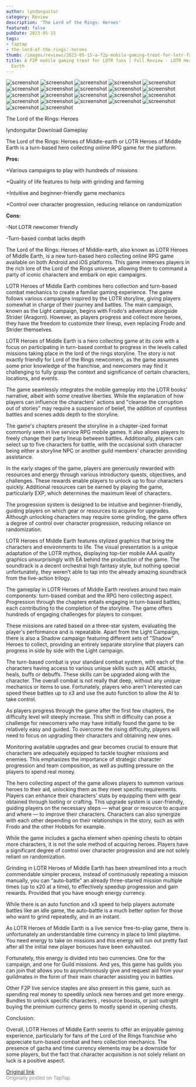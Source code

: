 ```yaml
---
author: lyndonguitar
category: Review
description: 'The Lord of the Rings: Heroes'
featured: false
pubDate: 2023-05-15
tags:
- taptap
- the-lord-of-the-rings:-heroes
thumb: /images/reviews/2023-05-15-a-f2p-mobile-gaming-treat-for-lotr-fans--full-review---lotr-heroes-of-middle-earth-0.avif
title: A F2P mobile gaming treat for LOTR fans | Full Review - LOTR Heroes of Middle
  Earth
---
```


<div class="gallery">
  <img src="/images/reviews/2023-05-15-a-f2p-mobile-gaming-treat-for-lotr-fans--full-review---lotr-heroes-of-middle-earth-0.avif" alt="screenshot" />
  <img src="/images/reviews/2023-05-15-a-f2p-mobile-gaming-treat-for-lotr-fans--full-review---lotr-heroes-of-middle-earth-1.avif" alt="screenshot" />
  <img src="/images/reviews/2023-05-15-a-f2p-mobile-gaming-treat-for-lotr-fans--full-review---lotr-heroes-of-middle-earth-2.avif" alt="screenshot" />
  <img src="/images/reviews/2023-05-15-a-f2p-mobile-gaming-treat-for-lotr-fans--full-review---lotr-heroes-of-middle-earth-3.avif" alt="screenshot" />
  <img src="/images/reviews/2023-05-15-a-f2p-mobile-gaming-treat-for-lotr-fans--full-review---lotr-heroes-of-middle-earth-4.avif" alt="screenshot" />
  <img src="/images/reviews/2023-05-15-a-f2p-mobile-gaming-treat-for-lotr-fans--full-review---lotr-heroes-of-middle-earth-5.avif" alt="screenshot" />
  <img src="/images/reviews/2023-05-15-a-f2p-mobile-gaming-treat-for-lotr-fans--full-review---lotr-heroes-of-middle-earth-6.avif" alt="screenshot" />
  <img src="/images/reviews/2023-05-15-a-f2p-mobile-gaming-treat-for-lotr-fans--full-review---lotr-heroes-of-middle-earth-7.avif" alt="screenshot" />
  <img src="/images/reviews/2023-05-15-a-f2p-mobile-gaming-treat-for-lotr-fans--full-review---lotr-heroes-of-middle-earth-8.avif" alt="screenshot" />
  <img src="/images/reviews/2023-05-15-a-f2p-mobile-gaming-treat-for-lotr-fans--full-review---lotr-heroes-of-middle-earth-9.avif" alt="screenshot" />
  <img src="/images/reviews/2023-05-15-a-f2p-mobile-gaming-treat-for-lotr-fans--full-review---lotr-heroes-of-middle-earth-10.avif" alt="screenshot" />
  <img src="/images/reviews/2023-05-15-a-f2p-mobile-gaming-treat-for-lotr-fans--full-review---lotr-heroes-of-middle-earth-11.avif" alt="screenshot" />
  <img src="/images/reviews/2023-05-15-a-f2p-mobile-gaming-treat-for-lotr-fans--full-review---lotr-heroes-of-middle-earth-12.avif" alt="screenshot" />
  <img src="/images/reviews/2023-05-15-a-f2p-mobile-gaming-treat-for-lotr-fans--full-review---lotr-heroes-of-middle-earth-13.avif" alt="screenshot" />
  <img src="/images/reviews/2023-05-15-a-f2p-mobile-gaming-treat-for-lotr-fans--full-review---lotr-heroes-of-middle-earth-14.avif" alt="screenshot" />
  <img src="/images/reviews/2023-05-15-a-f2p-mobile-gaming-treat-for-lotr-fans--full-review---lotr-heroes-of-middle-earth-15.avif" alt="screenshot" />
  <img src="/images/reviews/2023-05-15-a-f2p-mobile-gaming-treat-for-lotr-fans--full-review---lotr-heroes-of-middle-earth-16.avif" alt="screenshot" />
  <img src="/images/reviews/2023-05-15-a-f2p-mobile-gaming-treat-for-lotr-fans--full-review---lotr-heroes-of-middle-earth-17.avif" alt="screenshot" />
  <img src="/images/reviews/2023-05-15-a-f2p-mobile-gaming-treat-for-lotr-fans--full-review---lotr-heroes-of-middle-earth-18.avif" alt="screenshot" />
  <img src="/images/reviews/2023-05-15-a-f2p-mobile-gaming-treat-for-lotr-fans--full-review---lotr-heroes-of-middle-earth-19.avif" alt="screenshot" />
  <img src="/images/reviews/2023-05-15-a-f2p-mobile-gaming-treat-for-lotr-fans--full-review---lotr-heroes-of-middle-earth-20.avif" alt="screenshot" />
  <img src="/images/reviews/2023-05-15-a-f2p-mobile-gaming-treat-for-lotr-fans--full-review---lotr-heroes-of-middle-earth-21.avif" alt="screenshot" />
</div>

The Lord of the Rings: Heroes

lyndonguitar
Download
Gameplay

The Lord of the Rings: Heroes of Middle-earth or LOTR Heroes of Middle Earth is a turn-based hero collecting online RPG game for the platform.


**Pros:**


+Various campaigns to play with hundreds of missions

+Quality of life features to help with grinding and farming

+Intuitive and beginner-friendly game mechanics

+Control over character progression, reducing reliance on randomization


**Cons:**


-Not LOTR newcomer friendly

-Turn-based combat lacks depth

The Lord of the Rings: Heroes of Middle-earth, also known as LOTR Heroes of Middle Earth, is a new turn-based hero collecting online RPG game available on both Android and iOS platforms. This game immerses players in the rich lore of the Lord of the Rings universe, allowing them to command a party of iconic characters and embark on epic campaigns.

LOTR Heroes of Middle Earth combines hero collection and turn-based combat mechanics to create a familiar gaming experience. The game follows various campaigns inspired by the LOTR storyline, giving players somewhat in charge of their journey and battles. The main campaign, known as the Light campaign, begins with Frodo's adventure alongside Strider (Aragorn). However, as players progress and collect more heroes, they have the freedom to customize their lineup, even replacing Frodo and Strider themselves.

LOTR Heroes of Middle Earth is a hero collecting game at its core with a focus on participating in turn-based combat to progress in the levels called missions taking place in the lord of the rings storyline. The story is not exactly friendly for Lord of the Rings newcomers, as the game assumes some prior knowledge of the franchise, and newcomers may find it challenging to fully grasp the context and significance of certain characters, locations, and events.

The game seamlessly integrates the mobile gameplay into the LOTR books' narrative, albeit with some creative liberties. While the explanation of how players can influence the characters' actions and "cleanse the corruption out of stories" may require a suspension of belief, the addition of countless battles and scenes adds depth to the storyline.

The game's chapters present the storyline in a chapter-ized format commonly seen in live service RPG mobile games. It also allows players to freely change their party lineup between battles. Additionally, players can select up to five characters for battle, with the occasional sixth character being either a storyline NPC or another guild members’ character providing assistance.

In the early stages of the game, players are generously rewarded with resources and energy through various introductory quests, objectives, and challenges. These rewards enable players to unlock up to four characters quickly. Additional resources can be earned by playing the game, particularly EXP, which determines the maximum level of characters.

The progression system is designed to be intuitive and beginner-friendly, guiding players on which gear or resources to acquire for upgrades. Although unlocking characters may require some grinding, the game offers a degree of control over character progression, reducing reliance on randomization.

LOTR Heroes of Middle Earth features stylized graphics that bring the characters and environments to life. The visual presentation is a unique adaptation of the LOTR mythos, displaying top-tier mobile AAA quality graphics unsurprisingly with EA behind the production of the game. The soundtrack is a decent orchestral high fantasy style, but nothing special unfortunately, they weren’t able to tap into the already amazing soundtrack from the live-action trilogy.

The gameplay in LOTR Heroes of Middle Earth revolves around two main components: turn-based combat and the RPG hero collecting aspect. Progression through the chapters entails engaging in turn-based battles, each contributing to the completion of the storyline. The game offers hundreds of engaging challenges for players to conquer.

These missions are rated based on a three-star system, evaluating the player's performance and is repeatable. Apart from the Light Campaign, there is also a Shadow campaign featuring different sets of "Shadow" Heroes to collect, providing an entirely separate storyline that players can progress in side by side with the Light campaign.

The turn-based combat is your standard combat system, with each of the characters having access to various unique skills such as AOE attacks, heals, buffs or debuffs. These skills can be upgraded along with the character. The overall combat is not really that deep, without any unique mechanics or items to use. Fortunately, players who aren’t interested can speed these battles up to x3 and use the auto function to allow the AI to take control.

As players progress through the game after the first few chapters, the difficulty level will steeply increase. This shift in difficulty can pose a challenge for newcomers who may have initially found the game to be relatively easy and guided. To overcome the rising difficulty, players will need to focus on upgrading their characters and obtaining new ones.

Monitoring available upgrades and gear becomes crucial to ensure that characters are adequately equipped to tackle tougher missions and enemies. This emphasizes the importance of strategic character progression and team composition, as well as putting pressure on the players to spend real money.

The hero collecting aspect of the game allows players to summon various heroes to their aid, unlocking them as they meet specific requirements. Players can enhance their characters' stats by equipping them with gear obtained through looting or crafting. This upgrade system is user-friendly, guiding players on the necessary steps — what gear or resource to acquire and where — to improve their characters. Characters can also synergize with each other depending on their relationships in the story, such as with Frodo and the other Hobbits for example.

While the game includes a gacha element when opening chests to obtain more characters, it is not the sole method of acquiring heroes. Players have a significant degree of control over character progression and are not solely reliant on randomization.

Grinding in LOTR Heroes of Middle Earth has been streamlined into a much commendable simpler process, instead of continuously repeating a mission manually, you can “auto-battle” an already three-starred mission multiple times (up to x20 at a time), to effectively speedup progression and gain rewards. Provided that you have enough energy currency.

While there is an auto function and x3 speed to help players automate battles like an idle game, the auto-battle is a much better option for those who want to grind repeatedly, and in an instant.

As LOTR Heroes of Middle Earth is a live service free-to-play game, there is unfortunately an understandable time currency in place to limit playtime. You need energy to take on missions and this energy will run out pretty fast after all the initial new player bonuses have been exhausted.

Fortunately, this energy is divided into two currencies. One for the campaign, and one for Guild missions. And yes, this game has guilds you can join that allows you to asynchronously give and request aid from your guildmates in the form of their main character assisting you in battles.

Other F2P live service staples are also present in this game, such as spending real money to speedily unlock new heroes and get more energy. Bundles to unlock specific characters , resource boosts, or just outright buying the premium currency gems to mostly spend in opening chests.

Conclusion:

Overall, LOTR Heroes of Middle Earth seems to offer an enjoyable gaming experience, particularly for fans of the Lord of the Rings franchise who appreciate turn-based combat and hero collection mechanics. The presence of gacha and time currency elements may be a downside for some players, but the fact that character acquisition is not solely reliant on luck is a positive aspect.

[Original link](https://www.taptap.io/post/5445266)<br><span style="font-size: 0.95em; color: #888;">Originally posted on TapTap.</span>